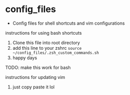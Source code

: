 # config_files

- Config files for shell shortcuts and vim configurations


instructions for using bash shortcuts
1. Clone this file into root directory
2. add this line to your zshrc
`source ~/config_files/.zsh_custom_commands.sh`
3. happy days 

TODO: make this work for bash 


instructions for updating vim
1. just copy paste it lol
